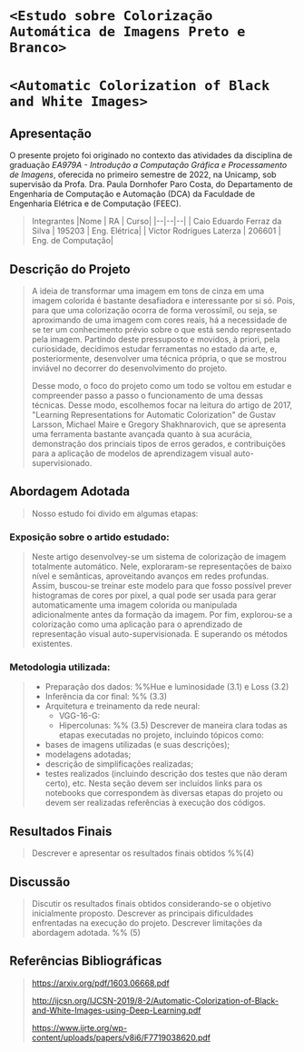 # `<Estudo sobre Colorização Automática de Imagens Preto e Branco>`
# `<Automatic Colorization of Black and White Images>`

## Apresentação

O presente projeto foi originado no contexto das atividades da disciplina de graduação *EA979A - Introdução a Computação Gráfica e Processamento de Imagens*, 
oferecida no primeiro semestre de 2022, na Unicamp, sob supervisão da Profa. Dra. Paula Dornhofer Paro Costa, do Departamento de Engenharia de Computação e Automação (DCA) da Faculdade de Engenharia Elétrica e de Computação (FEEC).

> Integrantes
> |Nome  | RA | Curso|
> |--|--|--|
> | Caio Eduardo Ferraz da Silva  | 195203  | Eng. Elétrica|
> | Victor Rodrigues Laterza  | 206601  | Eng. de Computação|


## Descrição do Projeto
> A ideia de transformar uma imagem em tons de cinza em uma imagem colorida é bastante desafiadora e interessante por si só. Pois, para que uma colorização ocorra de forma verossímil, ou seja, se aproximando de uma imagem com cores reais, há a necessidade de se ter um conhecimento prévio sobre o que está sendo representado pela imagem. Partindo deste pressuposto e movidos, à priori, pela curiosidade, decidimos estudar ferramentas no estado da arte, e, posteriormente, desenvolver uma técnica própria, o que se mostrou inviável no decorrer do desenvolvimento do projeto.
> 
> Desse modo, o foco do projeto como um todo se voltou em estudar e compreender passo a passo o funcionamento de uma dessas técnicas. Desse modo, escolhemos focar na leitura do artigo de 2017, "Learning Representations for Automatic Colorization" de Gustav Larsson, Michael Maire e Gregory Shakhnarovich, que se apresenta uma ferramenta bastante avançada quanto à sua acurácia, demonstração dos princiais tipos de erros gerados, e contribuições para a aplicação de modelos de aprendizagem visual auto-supervisionado.

## Abordagem Adotada
> Nosso estudo foi divido em algumas etapas:
 
### Exposição sobre o artido estudado:
> Neste artigo desenvolvey-se um sistema de colorização de imagem totalmente automático. Nele, exploraram-se representações de baixo nível e semânticas, aproveitando avanços em redes profundas. Assim, buscou-se treinar este modelo para que fosso possível prever histogramas de cores por pixel, a qual pode ser usada para gerar automaticamente uma imagem colorida ou manipulada adicionalmente antes da formação da imagem. Por fim, explorou-se a colorização como uma aplicação para o aprendizado de representação visual auto-supervisionada. E superando os métodos existentes.

### Metodologia utilizada:
> - Preparação dos dados:
> %%Hue e luminosidade (3.1) e Loss (3.2)
> - Inferência da cor final:
> %% (3.3)
> - Arquitetura e treinamento da rede neural:
>   - VGG-16-G:
>   - Hipercolunas:
> %% (3.5)
> Descrever de maneira clara todas as etapas executadas no projeto, incluindo tópicos como:
> - bases de imagens utilizadas (e suas descrições);
> - modelagens adotadas;
> - descrição de simplificações realizadas;
> - testes realizados (incluindo descrição dos testes que não deram certo), etc.
> Nesta seção devem ser incluídos links para os notebooks que correspondem às diversas etapas do projeto ou devem ser realizadas referências à execução dos códigos.

## Resultados Finais
> Descrever e apresentar os resultados finais obtidos
> %%(4)

## Discussão
> Discutir os resultados finais obtidos considerando-se o objetivo inicialmente proposto.
> Descrever as principais dificuldades enfrentadas na execução do projeto.
> Descrever limitações da abordagem adotada.
> %% (5)


## Referências Bibliográficas
> https://arxiv.org/pdf/1603.06668.pdf
> 
> http://ijcsn.org/IJCSN-2019/8-2/Automatic-Colorization-of-Black-and-White-Images-using-Deep-Learning.pdf
> 
> https://www.ijrte.org/wp-content/uploads/papers/v8i6/F7719038620.pdf
